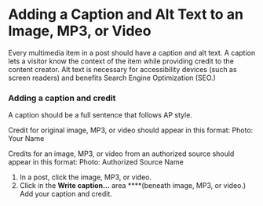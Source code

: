 # Adding a Caption and Alt Text to an Image, MP3, or Video

Every multimedia item in a post should have a caption and alt text. A caption lets a visitor know the context of the item while providing credit to the content creator. Alt text is necessary for accessibility devices \(such as screen readers\) and benefits Search Engine Optimization \(SEO.\) 

### Adding a caption and credit

A caption should be a full sentence that follows AP style.

Credit for original image, MP3, or video should appear in this format: Photo: Your Name 

Credits for an image, MP3, or video from an authorized source should appear in this format: Photo: Authorized Source Name

1. In a post, click the image, MP3, or video.
2. Click in the **Write caption...** area ****\(beneath image, MP3, or video.\) Add your caption and credit.

 

